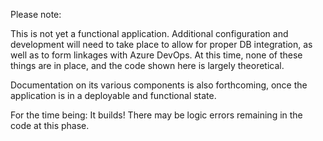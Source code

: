 Please note:

This is not yet a functional application. Additional configuration and development will need to take place to allow for proper DB integration, as well as to form linkages with Azure DevOps. At this time, none of these things are in place, and the code shown here is largely theoretical.

Documentation on its various components is also forthcoming, once the application is in a deployable and functional state.

For the time being: It builds! There may be logic errors remaining in the code at this phase.
